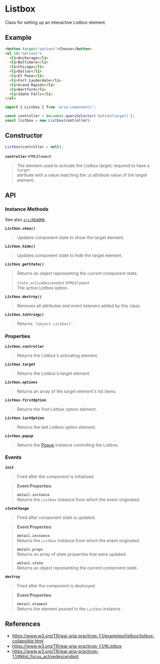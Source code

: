 Listbox
=======

Class for setting up an interactive Listbox element.

## Example

```html
<button target="options">Choose</button>
<ul id="options">
  <li>Anchorage</li>
  <li>Baltimore</li>
  <li>Chicago</li>
  <li>Dallas</li>
  <li>El Paso</li>
  <li>Fort Lauderdale</li>
  <li>Grand Rapids</li>
  <li>Hartford</li>
  <li>Idaho Falls</li>
</ul>
```

```javascript
import { Listbox } from 'aria-components';

const controller = document.querySelector('button[target]');
const listbox = new Listbox(controller);
```

## Constructor

```javascript
Listbox(controller = null);
```

_**`controller`**_ `HTMLElement`  
> The element used to activate the Listbox target; required to have a `target`  
attribute with a value matching the `id` attribute value of the target element.

## API

### Instance Methods

See also [`src/README`](../).

_**`Listbox.show()`**_  
> Updates component state to show the target element.

_**`Listbox.hide()`**_  
> Updates component state to hide the target element.

_**`Listbox.getState()`**_  
> Returns an object representing the current component state.
>
> _`state.activeDescendant`_ `HTMLElement`  
> The active Listbox option.

_**`Listbox.destroy()`**_  
> Removes all attributes and event listeners added by this class.

_**`Listbox.toString()`**_  
> Returns `'[object Listbox]'`.

### Properties

_**`Listbox.controller`**_  
> Returns the Listbox's activating element.

_**`Listbox.target`**_  
> Returns the Listbox's target element.

_**`Listbox.options`**_  
> Returns an array of the target element's list items.

_**`Listbox.firstOption`**_  
> Returns the first Listbox option element.

_**`Listbox.lastOption`**_  
> Returns the last Listbox option element.

_**`Listbox.popup`**_  
> Returns the [Popup](https://github.com/goodguyry/AriaComponents/blob/master/src/Popup) instance controlling the Listbox.

### Events

_**`init`**_  
> Fired after the component is initialized.

> **Event Properties**
> 
> _**`detail.instance`**_  
> Returns the `Listbox` instance from which the event originated.  

_**`stateChange`**_  
> Fired after component state is updated.

> **Event Properties**
> 
> _**`detail.instance`**_  
> Returns the `Listbox` instance from which the event originated.  
>
> _**`detail.props`**_  
> Returns an array of state properties that were updated.  
>
> _**`detail.state`**_  
> Returns an object representing the current component state.

_**`destroy`**_  
> Fired after the component is destroyed.

> **Event Properties**
> 
> _**`detail.element`**_  
> Returns the element passed to the `Listbox` instance.  

## References

- https://www.w3.org/TR/wai-aria-practices-1.1/examples/listbox/listbox-collapsible.html
- https://www.w3.org/TR/wai-aria-practices-1.1/#Listbox
- https://www.w3.org/TR/wai-aria-practices-1.1/#kbd_focus_activedescendant
